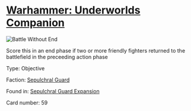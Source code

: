 # [Warhammer: Underworlds Companion](https://guidokessels.github.io/wh-underworlds)

  

![Battle Without End](https://warhammerunderworlds.com/wp-content/uploads/sites/6/2017/12/059_ENG-Battle-Without-End.png)

Score this in an end phase if two or more friendly fighters returned to the battlefield in the preceeding action phase

Type: Objective

Faction: [Sepulchral Guard](https://guidokessels.github.io/wh-underworlds/factions/sepulchral-guard.md)

Found in: [Sepulchral Guard Expansion](https://guidokessels.github.io/wh-underworlds/locations/sepulchral-guard-expansion.md)

Card number: 59
